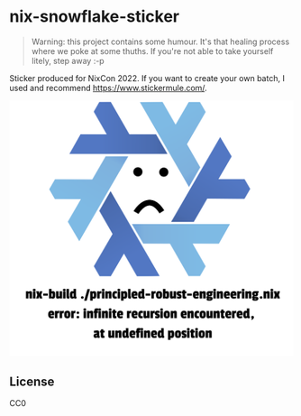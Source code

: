 # nix-snowflake-sticker

> Warning: this project contains some humour. It's that healing process where we poke at some thuths. If you're not able to take yourself litely, step away :-p

Sticker produced for NixCon 2022. If you want to create your own batch, I used and recommend https://www.stickermule.com/.


![Sticker](Nix_snowflake_vectorized_font.svg)

## License

CC0
